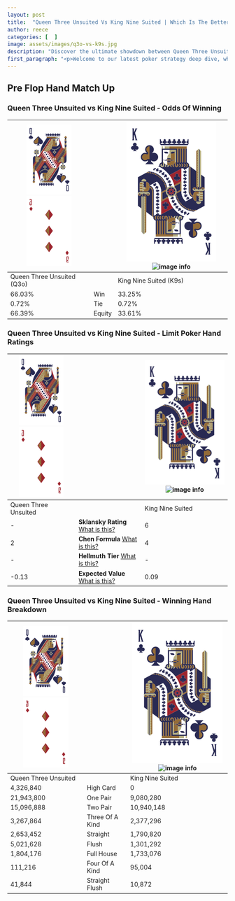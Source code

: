```yaml
---
layout: post
title:  "Queen Three Unsuited Vs King Nine Suited | Which Is The Better Hand In Poker? A Complete Guide"
author: reece
categories: [  ]
image: assets/images/q3o-vs-k9s.jpg
description: "Discover the ultimate showdown between Queen Three Unsuited and King Nine Suited in poker! Uncover the odds, strategies, and scenarios where one hand triumphs over the other. Get ready to up your poker game with this thrilling analysis."
first_paragraph: "<p>Welcome to our latest poker strategy deep dive, where we're pitting two distinct hands against each other in a high-stakes showdown: Queen Three Unsuited vs King Nine Suited.</p><p>In the dynamic world of poker, every decision counts, and knowing which hand holds the upper hand is key to your success at the table.</p><p>In this article, we'll dissect these two hands, explore the scenarios where one dominates the other, and equip you with the knowledge to make strategic choices that can tip the odds in your favor.</p><p>Get ready to unravel the intriguing dynamics of these poker hands and elevate your game to new heights.</p>"
---
```




[comment]: # (sp0)

## Pre Flop Hand Match Up

<div class="table hand-ratings" markdown="1"> 



### Queen Three Unsuited vs King Nine Suited - Odds Of Winning


    
| ![image info](assets/images/hand1/Q.png) ![image info](assets/images/hand1/3o.png) |  | ![image info](assets/images/hand2/K.png) ![image info](assets/images/hand2/9s.png) |
| -------- | -------- | -------- |
| Queen Three Unsuited (Q3o) |  | King Nine Suited (K9s) |
| 66.03% | Win | 33.25% |
| 0.72% | Tie | 0.72% |
| 66.39% | Equity | 33.61% |




[comment]: # (sp1)



### Queen Three Unsuited vs King Nine Suited - Limit Poker Hand Ratings


    
| ![image info](assets/images/hand1/Q.png) ![image info](assets/images/hand1/3o.png) |  | ![image info](assets/images/hand2/K.png) ![image info](assets/images/hand2/9s.png) |
| -------- | -------- | -------- |
| Queen Three Unsuited |  | King Nine Suited |
| - | **Sklansky Rating** [What is this?](/sklansky-rating-explained) | 6 |
| 2 | **Chen Formula** [What is this?](/chen-formula-explained) | 4 |
| - | **Hellmuth Tier** [What is this?](/Hellmuth-tier-explained) | - |
| -0.13 | **Expected Value** [What is this?](/expected-value-explained) | 0.09 |




[comment]: # (sp2)



### Queen Three Unsuited vs King Nine Suited - Winning Hand Breakdown


    
| ![image info](assets/images/hand1/Q.png) ![image info](assets/images/hand1/3o.png) |  | ![image info](assets/images/hand2/K.png) ![image info](assets/images/hand2/9s.png) |
| -------- | -------- | -------- |
| Queen Three Unsuited |  | King Nine Suited |
| 4,326,840 | High Card | 0 |
| 21,943,800 | One Pair | 9,080,280 |
| 15,096,888 | Two Pair | 10,940,148 |
| 3,267,864 | Three Of A Kind | 2,377,296 |
| 2,653,452 | Straight | 1,790,820 |
| 5,021,628 | Flush | 1,301,292 |
| 1,804,176 | Full House | 1,733,076 |
| 111,216 | Four Of A Kind | 95,004 |
| 41,844 | Straight Flush | 10,872 |




[comment]: # (sp3)



</div>

[comment]: # (sp4)



[comment]: # (sp5)

